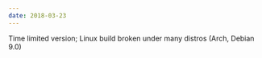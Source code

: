 ```yaml
---
date: 2018-03-23
---
```

Time limited version; Linux build broken under many distros (Arch, Debian 9.0)
